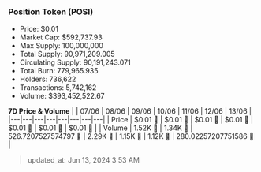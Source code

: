 
  ### Position Token (POSI)
  - Price: $0.01
  - Market Cap: $592,737.93
  - Max Supply: 100,000,000
  - Total Supply: 90,971,209.005
  - Circulating Supply: 90,191,243.071
  - Total Burn: 779,965.935
  - Holders: 736,622
  - Transactions: 5,742,162
  - Volume: $393,452,522.67

  **7D Price & Volume**
  | | 07&#x2F;06 | 08&#x2F;06 | 09&#x2F;06 | 10&#x2F;06 | 11&#x2F;06 | 12&#x2F;06 | 13&#x2F;06 |
  |---|---|---|---|---|---|---|---|
  | Price | $0.01 🔻 | $0.01 🚀 | $0.01 🔻 | $0.01 🔻 | $0.01 🔻 | $0.01 🚀 | $0.01 🔻 |
  | Volume | 1.52K 🔻 | 1.34K 🔻 | 526.7207527574797 🔻 | 2.29K 🚀 | 1.15K 🔻 | 1.12K 🔻 | 280.02257207751586 🔻 |

  > updated_at: Jun 13, 2024 3:53 AM
